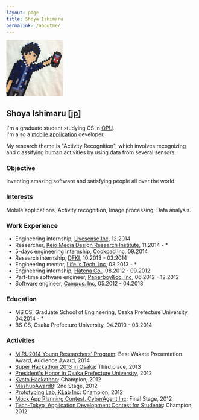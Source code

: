 ```yaml
---
layout: page
title: Shoya Ishimaru
permalink: /aboutme/
---
```

<img src="/assets/img/birthday.png" class="image-on-frame image-trimmed-by-circle" width="150px" alt="Shoya Ishimaru">

## Shoya Ishimaru [[jp](/aboutme/jp/)]

I'm a graduate student studying CS in [OPU](http://www.osakafu-u.ac.jp/english/index.html).<br>
I'm also a [mobile application](/development/) developer.

My research theme is "Activity Recognition", which involves recognizing and classifying human activities by using data from several sensors.

### Objective

Inventing amazing software and satisfying people all over the world.

### Interests

Mobile applications, Activity recognition, Image processing, Data analysis.

### Work Experience

* Engineering internship, <a href="http://www.livesense.co.jp/">Livesense Inc</a>, 12.2014
* Researcher, <a href="http://www.kmd.keio.ac.jp/">Keio Media Design Research Institute</a>, 11.2014 - *
* 5-days engineering internship, <a href="https://info.cookpad.com/">Cookpad Inc</a>, 09.2014
* Research internship, <a href="http://www.dfki.de/web/">DFKI</a>, 10.2013 - 03.2014
* Engineering mentor, <a href="http://life-is-tech.com/">Life is Tech, Inc</a>, 03.2013 - *
* Engineering internship, <a href="http://www.hatena.ne.jp/">Hatena Co.</a>, 08.2012 - 09.2012
* Part-time software engineer, <a href="http://www.paperboy.co.jp/">Paperboy&co. Inc</a>, 06.2012 - 12.2012
* Software engineer, <a href="http://campus-inc.org/">Campus. Inc</a>, 05.2012 - 04.2013

### Education

* MS CS, Graduate School of Engineering, Osaka Prefecture University, 04.2014 - *
* BS CS, Osaka Prefecture University, 04.2010 - 03.2014

### Activities

* <a href="https://sites.google.com/site/miru2014okayama/wakate">MIRU2014 Young Researchers' Program</a>: Best Wakate Presentation Award, Audience Award, 2014
* <a href="http://jp.startup-dating.com/2013/05/super-hackathon-2013-in-osak">Super Hackathon 2013 in Osaka</a>: Third place, 2013
* <a href="http://mrk1869.com/blog/honor/">President's Honor in Osaka Prefecture University</a>, 2012
* <a href="http://bussorenre.com/?p=45">Kyoto Hackathon</a>: Champion, 2012
* <a href="http://ma8.mashupaward.jp/">MashupAward8</a>: 2nd Stage, 2012
* <a href="http://internship.blog.klab.jp/2012/08/10/ptlab1-day1/">Prototyping Lab, KLab Inc</a>: Champion, 2012
* <a href="https://www.cyberagent.co.jp/list/mockplan.html">Mock App Planning Contest, CyberAgent Inc</a>: Final Stage, 2012
* <a href="http://tech-tokyo.com/?p=679">Tech-Tokyo, Application Development Contest for Students</a>: Champion, 2012
